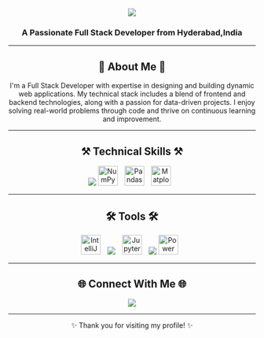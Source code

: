 <h1 align="center">
    <img src="https://readme-typing-svg.herokuapp.com/?font=Righteous&size=35&center=true&vCenter=true&width=500&height=70&duration=4000&lines=Hello!+👋;+I'm+Shreyash+Ingle!;" />
</h1>

<h3 align="center">A Passionate Full Stack Developer from Hyderabad,India</h3>

---

<h2 align="center">🌟 About Me 🌟</h2>
<p align="center">
I'm a Full Stack Developer with expertise in designing and building dynamic web applications. My technical stack includes a blend of frontend and backend technologies, along with a passion for data-driven projects. I enjoy solving real-world problems through code and thrive on continuous learning and improvement.
</p>

---

<h2 align="center">⚒️ Technical Skills ⚒️</h2>
<div align="center">
    <img src="https://skillicons.dev/icons?i=html,css,bootstrap,javascript,typescript,react,angular,c,cpp,java,python,django,flask,mongodb,mysql" />
    <img src="https://upload.wikimedia.org/wikipedia/commons/3/31/NumPy_logo_2020.svg" alt="NumPy" height="40" style="margin-right: 10px;" />
    <img src="https://upload.wikimedia.org/wikipedia/commons/e/ed/Pandas_logo.svg" alt="Pandas" height="40" style="margin-right: 10px;" />
    <img src="https://upload.wikimedia.org/wikipedia/commons/8/84/Matplotlib_icon.svg" alt="Matplotlib" height="40" style="margin-right: 10px;" />
</div>

---

<h2 align="center">🛠️ Tools 🛠️</h2>
<div align="center">
    <img src="https://upload.wikimedia.org/wikipedia/commons/9/9c/IntelliJ_IDEA_Icon.svg" alt="IntelliJ IDEA" height="40" style="margin-right: 10px;" />
    <img src="https://skillicons.dev/icons?i=vscode,pycharm" />
    <img src="https://upload.wikimedia.org/wikipedia/commons/3/38/Jupyter_logo.svg" alt="Jupyter Notebook" height="40" style="margin-left: 10px; margin-right: 10px;" />
    <img src="https://skillicons.dev/icons?i=postman,git,figma,netlify" />
    <img src="https://www.vectorlogo.zone/logos/microsoft_powerbi/microsoft_powerbi-icon.svg" alt="Power BI" height="40" style="margin-right: 10px;" />
</div>

---

<h2 align="center">🌐 Connect With Me 🌐</h2>
<div align="center">
    <a href="https://www.linkedin.com/in/shreyash-ingle-" target="_blank">
        <img src="https://img.shields.io/badge/LinkedIn-0077B5?style=for-the-badge&logo=linkedin&logoColor=white" />
    </a>
</div>

---

<p align="center">✨ Thank you for visiting my profile! ✨</p>
